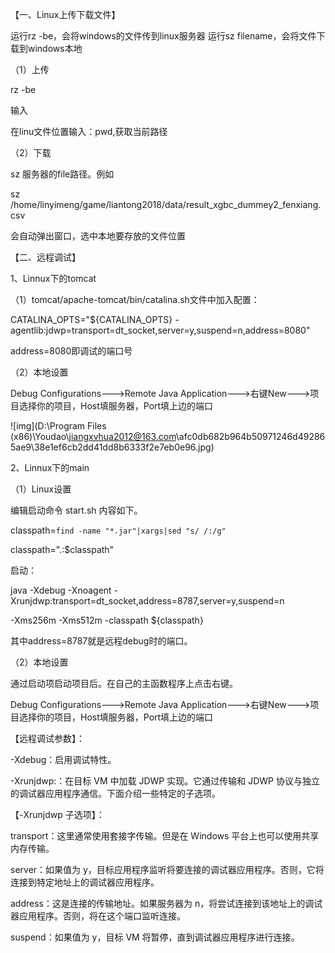 【一、Linux上传下载文件】

运行rz -be，会将windows的文件传到linux服务器 运行sz filename，会将文件下载到windows本地

（1）上传

rz -be

输入

在linu文件位置输入：pwd,获取当前路径

（2）下载

sz  服务器的file路径。例如

sz /home/linyimeng/game/liantong2018/data/result_xgbc_dummey2_fenxiang.csv

会自动弹出窗口，选中本地要存放的文件位置



【二、远程调试】

1、Linnux下的tomcat

（1）tomcat/apache-tomcat/bin/catalina.sh文件中加入配置：

CATALINA_OPTS="${CATALINA_OPTS} -agentlib:jdwp=transport=dt_socket,server=y,suspend=n,address=8080"

address=8080即调试的端口号

（2）本地设置

Debug Configurations--->Remote Java Application--->右键New--->项目选择你的项目，Host填服务器，Port填上边的端口

![img](D:\Program Files (x86)\Youdao\jiangxvhua2012@163.com\afc0db682b964b50971246d492865ae9\38e1ef6cb2dd41dd8b6333f2e7eb0e96.jpg)



2、Linnux下的main

（1）Linux设置

编辑启动命令 start.sh 内容如下。

classpath=`find -name "*.jar"|xargs|sed "s/ /:/g"`

classpath=".:$classpath"

启动：

java -Xdebug -Xnoagent -Xrunjdwp:transport=dt_socket,address=8787,server=y,suspend=n 

-Xms256m -Xms512m -classpath ${classpath}

其中address=8787就是远程debug时的端口。



（2）本地设置

通过启动项启动项目后。在自己的主函数程序上点击右键。

Debug Configurations--->Remote Java Application--->右键New--->项目选择你的项目，Host填服务器，Port填上边的端口





【远程调试参数】：

-Xdebug：启用调试特性。

-Xrunjdwp:<sub-options>：在目标 VM 中加载 JDWP 实现。它通过传输和 JDWP 协议与独立的调试器应用程序通信。下面介绍一些特定的子选项。



【-Xrunjdwp 子选项】：

transport：这里通常使用套接字传输。但是在 Windows 平台上也可以使用共享内存传输。

server：如果值为 y，目标应用程序监听将要连接的调试器应用程序。否则，它将连接到特定地址上的调试器应用程序。

address：这是连接的传输地址。如果服务器为 n，将尝试连接到该地址上的调试器应用程序。否则，将在这个端口监听连接。

suspend：如果值为 y，目标 VM 将暂停，直到调试器应用程序进行连接。